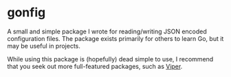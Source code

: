 # gonfig

A small and simple package I wrote for reading/writing JSON encoded configuration files. The package exists primarily for others to learn Go, but it may be useful in projects.

While using this package is (hopefully) dead simple to use, I recommend that you seek out more full-featured packages, such as [Viper](https://github.com/spf13/viper).
